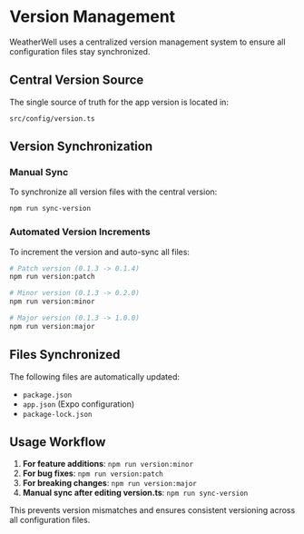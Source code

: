 # Version Management

WeatherWell uses a centralized version management system to ensure all configuration files stay synchronized.

## Central Version Source

The single source of truth for the app version is located in:
```
src/config/version.ts
```

## Version Synchronization

### Manual Sync
To synchronize all version files with the central version:
```bash
npm run sync-version
```

### Automated Version Increments
To increment the version and auto-sync all files:

```bash
# Patch version (0.1.3 -> 0.1.4)
npm run version:patch

# Minor version (0.1.3 -> 0.2.0)  
npm run version:minor

# Major version (0.1.3 -> 1.0.0)
npm run version:major
```

## Files Synchronized

The following files are automatically updated:
- `package.json`
- `app.json` (Expo configuration)
- `package-lock.json`

## Usage Workflow

1. **For feature additions**: `npm run version:minor`
2. **For bug fixes**: `npm run version:patch`
3. **For breaking changes**: `npm run version:major`
4. **Manual sync after editing version.ts**: `npm run sync-version`

This prevents version mismatches and ensures consistent versioning across all configuration files.